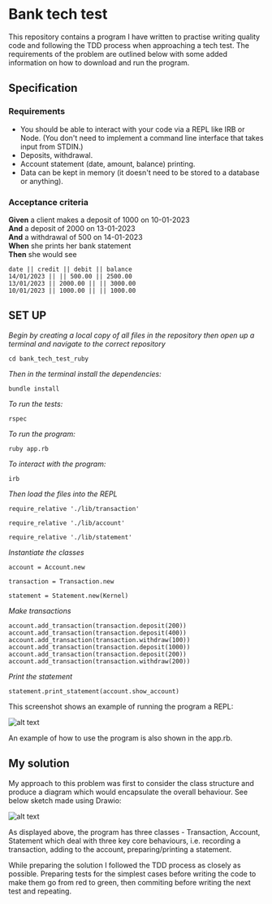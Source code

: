 # Bank tech test

This repository contains a program I have written to practise writing quality code and following the TDD process when approaching a tech test. The requirements of the problem are outlined below with some added information on how to download and run the program.

## Specification

### Requirements

* You should be able to interact with your code via a REPL like IRB or Node.  (You don't need to implement a command line interface that takes input from STDIN.)
* Deposits, withdrawal.
* Account statement (date, amount, balance) printing.
* Data can be kept in memory (it doesn't need to be stored to a database or anything).

### Acceptance criteria

**Given** a client makes a deposit of 1000 on 10-01-2023  
**And** a deposit of 2000 on 13-01-2023  
**And** a withdrawal of 500 on 14-01-2023  
**When** she prints her bank statement  
**Then** she would see

```
date || credit || debit || balance
14/01/2023 || || 500.00 || 2500.00
13/01/2023 || 2000.00 || || 3000.00
10/01/2023 || 1000.00 || || 1000.00
```

## SET UP

*Begin by creating a local copy of all files in the repository then open up a terminal and navigate to the correct repository*

````cd bank_tech_test_ruby````

*Then in the terminal install the dependencies:*

````bundle install````

*To run the tests:*

````rspec````

*To run the program:*

````ruby app.rb````

*To interact with the program:*

````irb````

*Then load the files into the REPL*

````
require_relative './lib/transaction'
````
````
require_relative './lib/account'
````
````
require_relative './lib/statement'
````

*Instantiate the classes*

````
account = Account.new
````
````
transaction = Transaction.new
````
````
statement = Statement.new(Kernel)
`````

*Make transactions*

````
account.add_transaction(transaction.deposit(200))
account.add_transaction(transaction.deposit(400))
account.add_transaction(transaction.withdraw(100))
account.add_transaction(transaction.deposit(1000))
account.add_transaction(transaction.deposit(200))
account.add_transaction(transaction.withdraw(200))
````

*Print the statement*

````
statement.print_statement(account.show_account)
````
This screenshot shows an example of running the program a REPL:

![alt text](https://github.com/HOOLAHAN/tech_tests/blob/main/bank_tech_test_ruby/REPL_example_run.png)

An example of how to use the program is also shown in the app.rb. 

## My solution

My approach to this problem was first to consider the class structure and produce a diagram which would encapsulate the overall behaviour. See below sketch made using Drawio:

![alt text](https://github.com/HOOLAHAN/tech_tests/blob/main/bank_tech_test_ruby/class_diagram.png)

As displayed above, the program has three classes - Transaction, Account, Statement which deal with three key core behaviours, i.e. recording a transaction, adding to the account, preparing/printing a statement. 

While preparing the solution I followed the TDD process as closely as possible. Preparing tests for the simplest cases before writing the code to make them go from red to green, then commiting before writing the next test and repeating. 
